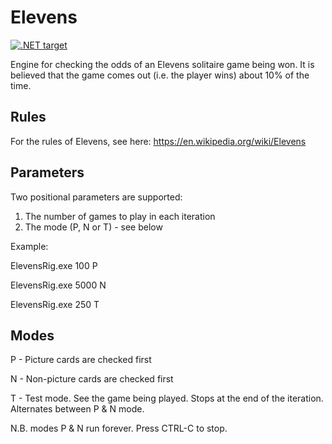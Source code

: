 # Elevens

<a href="https://dotnet.microsoft.com/download" alt=".NET target"><img alt=".NET target" src="https://img.shields.io/badge/dynamic/xml?color=%23512bd4&label=target&query=%2F%2FTargetFramework%5B1%5D&url=https%3A%2F%2Fraw.githubusercontent.com%2FZacharyPatten%2FTowel%2Fmain%2FSources%2FTowel%2FTowel.csproj&logo=.net" title="Go To .NET Download"></a>

Engine for checking the odds of an Elevens solitaire game being won. It is believed that the game comes out (i.e. the player wins) about 10% of the time. 

## Rules

For the rules of Elevens, see here:
https://en.wikipedia.org/wiki/Elevens

## Parameters

Two positional parameters are supported:

1) The number of games to play in each iteration
2) The mode (P, N or T) - see below

Example:

ElevensRig.exe 100 P

ElevensRig.exe 5000 N

ElevensRig.exe 250 T

## Modes

P - Picture cards are checked first

N - Non-picture cards are checked first

T - Test mode. See the game being played. Stops at the end of the iteration. Alternates between P & N mode.

N.B. modes P & N run forever. Press CTRL-C to stop.


